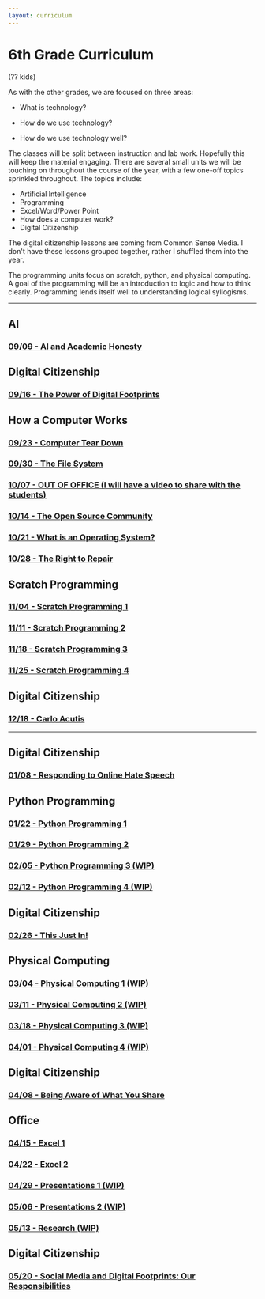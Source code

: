 ```yaml
---
layout: curriculum
---
```


# 6th Grade Curriculum

(?? kids)

As with the other grades, we are focused on three areas:

* What is technology?

* How do we use technology?

* How do we use technology well?

The classes will be split between instruction and lab work.  Hopefully this will keep the material engaging.  There are several small units we will be touching on throughout the course of the year, with a few one-off topics sprinkled throughout.  The topics include:

* Artificial Intelligence
* Programming
* Excel/Word/Power Point
* How does a computer work?
* Digital Citizenship

The digital citizenship lessons are coming from Common Sense Media.  I don't have these lessons grouped together, rather I shuffled them into the year.

The programming units focus on scratch, python, and physical computing.  A goal of the programming will be an introduction to logic and how to think clearly.  Programming lends itself well to understanding logical syllogisms. 

---

## AI

### [09/09 - AI and Academic Honesty](ai_and_academic_honesty.md)


## Digital Citizenship

### [09/16 - The Power of Digital Footprints](the_power_of_digital_footprints.md)


## How a Computer Works

### [09/23 - Computer Tear Down](computer_tear_down.md)

### [09/30 - The File System](the_file_system.md)

### [10/07 - OUT OF OFFICE (I will have a video to share with the students)]()

### [10/14 - The Open Source Community](the_open_source_community.md)

### [10/21 - What is an Operating System?](what_is_an_operating_system.md)

### [10/28 - The Right to Repair](the_right_to_repair.md)


## Scratch Programming

### [11/04 - Scratch Programming 1](scratch_1.md)

### [11/11 - Scratch Programming 2](scratch_2.md)

### [11/18 - Scratch Programming 3](scratch_3.md)

### [11/25 - Scratch Programming 4](scratch_4.md)


## Digital Citizenship

### [12/18 - Carlo Acutis](carlo_acutis.md)

---


## Digital Citizenship

### [01/08 - Responding to Online Hate Speech](responding_to_online_hate_speech.md)


## Python Programming

### [01/22 - Python Programming 1](python_1.md)

### [01/29 - Python Programming 2](python_2.md)

### [02/05 - Python Programming 3 (WIP)](python_3.md)

### [02/12 - Python Programming 4 (WIP)](python_4.md)


## Digital Citizenship

### [02/26 - This Just In!](this_just_in.md)


## Physical Computing

### [03/04 - Physical Computing 1 (WIP)](physical_computing_1.md)

### [03/11 - Physical Computing 2 (WIP)](physical_computing_2.md)

### [03/18 - Physical Computing 3 (WIP)](physical_computing_3.md)

### [04/01 - Physical Computing 4 (WIP)](physical_computing_4.md)


## Digital Citizenship

### [04/08 - Being Aware of What You Share](being_aware_of_what_you_share.md)


## Office

### [04/15 - Excel 1](excel_1.md)

### [04/22 - Excel 2](excel_2.md)

### [04/29 - Presentations 1 (WIP)](presentations_1.md)

### [05/06 - Presentations 2 (WIP)](presentations_2.md)

### [05/13 - Research (WIP)](research_1.md)


## Digital Citizenship

### [05/20 - Social Media and Digital Footprints: Our Responsibilities](social_media_and_digital_footprints.md)
